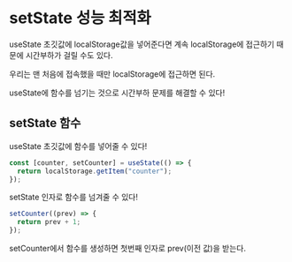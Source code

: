 # setState 성능 최적화

useState 초깃값에 localStorage값을 넣어준다면 계속 localStorage에 접근하기 때문에 시간부하가 걸릴 수도 있다.

우리는 맨 처음에 접속했을 때만 localStorage에 접근하면 된다.

useState에 함수를 넘기는 것으로 시간부하 문제를 해결할 수 있다!

## setState 함수

useState 초깃값에 함수를 넣어줄 수 있다!

```js
const [counter, setCounter] = useState(() => {
  return localStorage.getItem("counter");
});
```

setState 인자로 함수를 넘겨줄 수 있다!

```js
setCounter((prev) => {
  return prev + 1;
});
```

setCounter에서 함수를 생성하면 첫번째 인자로 prev(이전 값)을 받는다.
